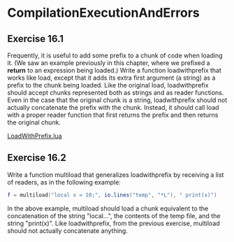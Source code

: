 # CompilationExecutionAndErrors #

## Exercise 16.1 ##

Frequently, it is useful to add some prefix to a chunk of code when loading it. (We saw an example previously in this chapter, where we prefixed a **return** to an expression being loaded.) Write a function loadwithprefix that works like load, except that it adds its extra first argument (a string) as a prefix to the chunk being loaded.
Like the original load, loadwithprefix should accept chunks represented both as strings and as reader functions. Even in the case that the original chunk is a string, loadwithprefix should not actually concatenate the prefix with the chunk. Instead, it should call load with a proper reader function that first returns the prefix and then returns the original chunk.

[LoadWithPrefix.lua](./Resources/LoadWithPrefix.lua)

## Exercise 16.2 ##

Write a function multiload that generalizes loadwithprefix by receiving a list of readers, as in the following example:

```lua
f = multiload("local x = 10;", io.lines("temp", "*L"), " print(x)")
```

In the above example, multiload should load a chunk equivalent to the concatenation of the string "local...", the contents of the temp file, and the string "print(x)". Like loadwithprefix, from the previous exercise, multiload should not actually concatenate anything.
